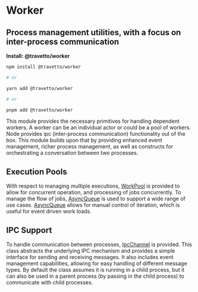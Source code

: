 <!-- This file was generated by @travetto/doc and should not be modified directly -->
<!-- Please modify https://github.com/travetto/travetto/tree/main/module/worker/DOC.tsx and execute "npx trv doc" to rebuild -->
# Worker

## Process management utilities, with a focus on inter-process communication

**Install: @travetto/worker**
```bash
npm install @travetto/worker

# or

yarn add @travetto/worker

# or

pnpm add @travetto/worker
```

This module provides the necessary primitives for handling dependent workers.  A worker can be an individual actor or could be a pool of workers. Node provides ipc (inter-process communication) functionality out of the box. This module builds upon that by providing enhanced event management, richer process management, as well as constructs for orchestrating a conversation between two processes.

## Execution Pools
With respect to managing multiple executions, [WorkPool](https://github.com/travetto/travetto/tree/main/module/worker/src/pool.ts#L34) is provided to allow for concurrent operation, and processing of jobs concurrently.  To manage the flow of jobs, [AsyncQueue](https://github.com/travetto/travetto/tree/main/module/runtime/src/queue.ts#L4) is used to support a wide range of use cases. [AsyncQueue](https://github.com/travetto/travetto/tree/main/module/runtime/src/queue.ts#L4) allows for manual control of iteration, which is useful for event driven work loads. 

## IPC Support
To handle communication between processes, [IpcChannel](https://github.com/travetto/travetto/tree/main/module/worker/src/ipc.ts#L9) is provided. This class abstracts the underlying IPC mechanism and provides a simple interface for sending and receiving messages. It also includes event management capabilities, allowing for easy handling of different message types. By default the class assumes it is running in a child process, but it can also be used in a parent process (by passing in the child process) to communicate with child processes.
